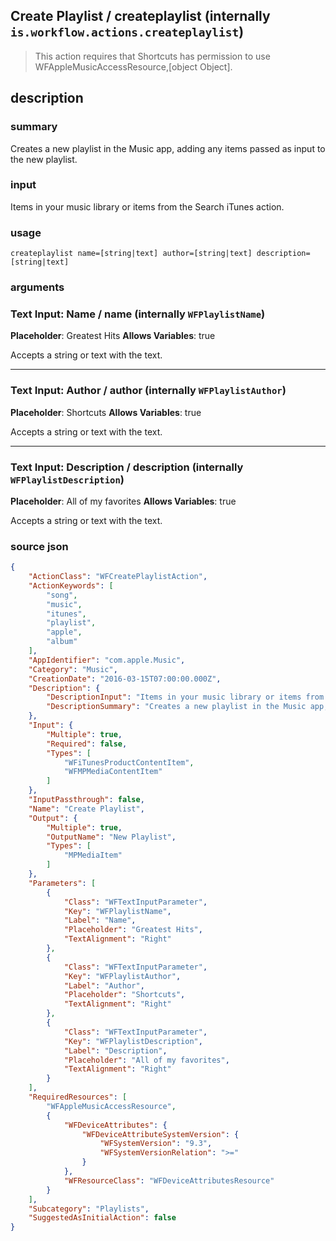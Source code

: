 
## Create Playlist / createplaylist (internally `is.workflow.actions.createplaylist`)


> This action requires that Shortcuts has permission to use WFAppleMusicAccessResource,[object Object].


## description
### summary
Creates a new playlist in the Music app, adding any items passed as input to the new playlist.

### input
Items in your music library or items from the Search iTunes action.


### usage
`createplaylist name=[string|text] author=[string|text] description=[string|text]`

### arguments
### Text Input: Name / name (internally `WFPlaylistName`)
**Placeholder**: Greatest Hits
**Allows Variables**: true


Accepts a string 
or text
with the text.

---

### Text Input: Author / author (internally `WFPlaylistAuthor`)
**Placeholder**: Shortcuts
**Allows Variables**: true


Accepts a string 
or text
with the text.

---

### Text Input: Description / description (internally `WFPlaylistDescription`)
**Placeholder**: All of my favorites
**Allows Variables**: true


Accepts a string 
or text
with the text.

### source json

```json
{
	"ActionClass": "WFCreatePlaylistAction",
	"ActionKeywords": [
		"song",
		"music",
		"itunes",
		"playlist",
		"apple",
		"album"
	],
	"AppIdentifier": "com.apple.Music",
	"Category": "Music",
	"CreationDate": "2016-03-15T07:00:00.000Z",
	"Description": {
		"DescriptionInput": "Items in your music library or items from the Search iTunes action.",
		"DescriptionSummary": "Creates a new playlist in the Music app, adding any items passed as input to the new playlist."
	},
	"Input": {
		"Multiple": true,
		"Required": false,
		"Types": [
			"WFiTunesProductContentItem",
			"WFMPMediaContentItem"
		]
	},
	"InputPassthrough": false,
	"Name": "Create Playlist",
	"Output": {
		"Multiple": true,
		"OutputName": "New Playlist",
		"Types": [
			"MPMediaItem"
		]
	},
	"Parameters": [
		{
			"Class": "WFTextInputParameter",
			"Key": "WFPlaylistName",
			"Label": "Name",
			"Placeholder": "Greatest Hits",
			"TextAlignment": "Right"
		},
		{
			"Class": "WFTextInputParameter",
			"Key": "WFPlaylistAuthor",
			"Label": "Author",
			"Placeholder": "Shortcuts",
			"TextAlignment": "Right"
		},
		{
			"Class": "WFTextInputParameter",
			"Key": "WFPlaylistDescription",
			"Label": "Description",
			"Placeholder": "All of my favorites",
			"TextAlignment": "Right"
		}
	],
	"RequiredResources": [
		"WFAppleMusicAccessResource",
		{
			"WFDeviceAttributes": {
				"WFDeviceAttributeSystemVersion": {
					"WFSystemVersion": "9.3",
					"WFSystemVersionRelation": ">="
				}
			},
			"WFResourceClass": "WFDeviceAttributesResource"
		}
	],
	"Subcategory": "Playlists",
	"SuggestedAsInitialAction": false
}
```

